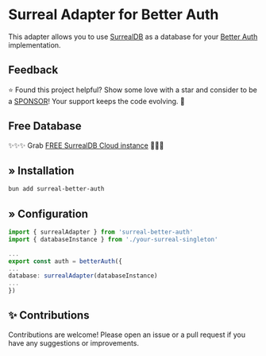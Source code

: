 # Surreal Adapter for Better Auth
This adapter allows you to use [SurrealDB](https://surrealdb.com) as a database for your [Better Auth](https://better-auth.com) implementation.

## Feedback
⭐ Found this project helpful? Show some love with a star and consider to be a [SPONSOR](https://github.com/sponsors/oskar-gmerek)! Your support keeps the code evolving. 🚀

## Free Database
✨✨✨ Grab [FREE SurrealDB Cloud instance](https://surrealist.app/referral?code=4pn5aba943lpbn8l) 🚀🚀🚀

## » Installation
```bash
bun add surreal-better-auth
```

## » Configuration
```ts
import { surrealAdapter } from 'surreal-better-auth'
import { databaseInstance } from './your-surreal-singleton'

...
export const auth = betterAuth({
...
database: surrealAdapter(databaseInstance)
...
})
```

## ✨ Contributions
Contributions are welcome! Please open an issue or a pull request if you have any suggestions or improvements.
